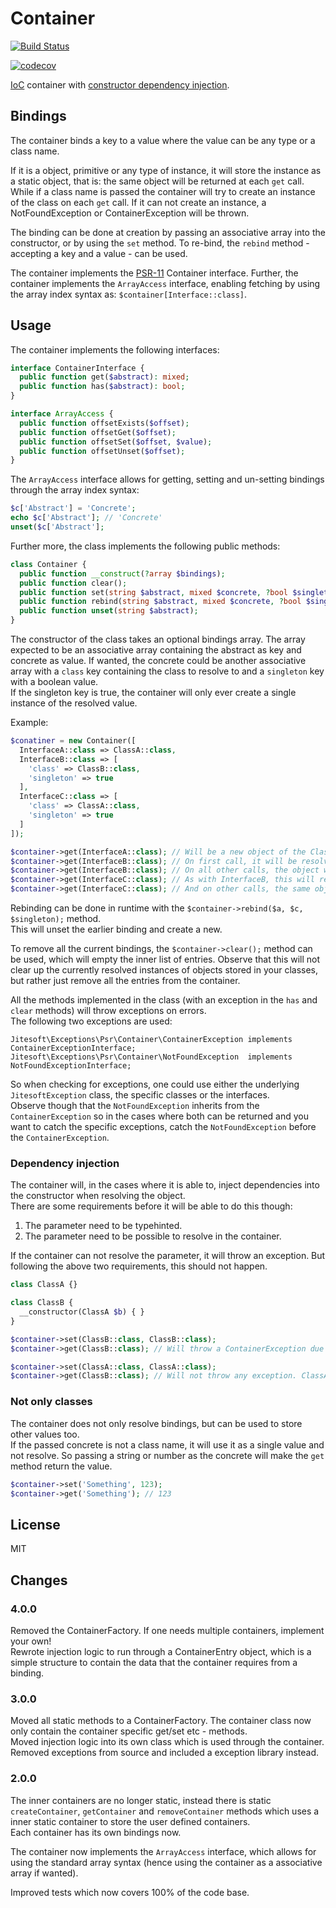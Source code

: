 # Container

[![Build Status](https://travis-ci.org/jitesoft/php-container.svg?branch=master)](https://travis-ci.org/jitesoft/php-container)

[![codecov](https://codecov.io/gh/jitesoft/php-container/branch/master/graph/badge.svg)](https://codecov.io/gh/jitesoft/php-container)

[IoC](https://en.wikipedia.org/wiki/Inversion_of_control) container with [constructor dependency injection](https://en.wikipedia.org/wiki/Dependency_injection).

## Bindings

The container binds a key to a value where the value can be any type or a class name.  

If it is a object, primitive or any type of instance, it will store the instance as a static object, 
that is: the same object will be returned at each `get` call. While if a class name is passed the container
will try to create an instance of the class on each `get` call. If it can not create an instance, a NotFoundException 
or ContainerException will be thrown.

The binding can be done at creation by passing an associative array into the constructor, or by using the `set` 
method. To re-bind, the `rebind` method - accepting a key and a value - can be used.  

The container implements the [PSR-11](https://github.com/container-interop/fig-standards/blob/master/proposed/container.md) Container interface.
Further, the container implements the `ArrayAccess` interface, enabling fetching by using the array index syntax as: `$container[Interface::class]`.  

## Usage

The container implements the following interfaces:


```php
interface ContainerInterface {
  public function get($abstract): mixed;
  public function has($abstract): bool;
}

interface ArrayAccess {
  public function offsetExists($offset);
  public function offsetGet($offset);
  public function offsetSet($offset, $value);
  public function offsetUnset($offset);
}
```

The `ArrayAccess` interface allows for getting, setting and un-setting bindings through the array index syntax:

```php
$c['Abstract'] = 'Concrete';
echo $c['Abstract']; // 'Concrete'
unset($c['Abstract'];
```

Further more, the class implements the following public methods:

```php
class Container {
  public function __construct(?array $bindings);
  public function clear();
  public function set(string $abstract, mixed $concrete, ?bool $singleton = false): bool;
  public function rebind(string $abstract, mixed $concrete, ?bool $singleton = false);
  public function unset(string $abstract);
}
```

The constructor of the class takes an optional bindings array. The array expected to be an associative array
containing the abstract as key and concrete as value. If wanted, the concrete could be another associative array with
a `class` key containing the class to resolve to and a `singleton` key with a boolean value.  
If the singleton key is true, the container will only ever create a single instance of the resolved value.

Example:

```php
$conatiner = new Container([
  InterfaceA::class => ClassA::class,
  InterfaceB::class => [
    'class' => ClassB::class,
    'singleton' => true
  ],
  InterfaceC::class => [
    'class' => ClassA::class,
    'singleton' => true
  ]
]);

$container->get(InterfaceA::class); // Will be a new object of the ClassA class.
$container->get(InterfaceB::class); // On first call, it will be resolved to a ClassB class.
$container->get(InterfaceB::class); // On all other calls, the object will be the same as the first call.
$container->get(InterfaceC::class); // As with InterfaceB, this will resolve to a ClassA class on first call.
$container->get(InterfaceC::class); // And on other calls, the same object, but not same object as InterfaceA resolves to.
```

Rebinding can be done in runtime with the `$container->rebind($a, $c, $singleton);` method.  
This will unset the earlier binding and create a new.  

To remove all the current bindings, the `$container->clear();` method can be used, which will empty the inner
list of entries. Observe that this will not clear up the currently resolved instances of objects stored in your 
classes, but rather just remove all the entries from the container.

All the methods implemented in the class (with an exception in the `has` and `clear` methods) will throw exceptions on errors.  
The following two exceptions are used:

```
Jitesoft\Exceptions\Psr\Container\ContainerException implements ContainerExceptionInterface;
Jitesoft\Exceptions\Psr\Container\NotFoundException  implements NotFoundExceptionInterface;
```

So when checking for exceptions, one could use either the underlying `JitesoftException` class, the specific classes or 
the interfaces.  
Observe though that the `NotFoundException` inherits from the `ContainerException` so in the cases where both can be returned and 
you want to catch the specific exceptions, catch the `NotFoundException` before the `ContainerException`.

### Dependency injection

The container will, in the cases where it is able to, inject dependencies into the constructor when resolving the object.  
There are some requirements before it will be able to do this though:  
  
1. The parameter need to be typehinted.
2. The parameter need to be possible to resolve in the container.

If the container can not resolve the parameter, it will throw an exception. But following the above two requirements, this should not happen.

```php
class ClassA {}

class ClassB {
  __constructor(ClassA $b) { }
}

$container->set(ClassB::class, ClassB::class);
$container->get(ClassB::class); // Will throw a ContainerException due to class A not being bound.

$container->set(ClassA::class, ClassA::class);
$container->get(ClassB::class); // Will not throw any exception. ClassA is resolved and pushed into the constructor of ClassB.
```

### Not only classes

The container does not only resolve bindings, but can be used to store other values too.  
If the passed concrete is not a class name, it will use it as a single value and not resolve. So passing a string or number
as the concrete will make the `get` method return the value.  

```php
$container->set('Something', 123);
$container->get('Something'); // 123
```

## License

MIT


## Changes

### 4.0.0

Removed the ContainerFactory. If one needs multiple containers, implement your own!  
Rewrote injection logic to run through a ContainerEntry object, which is a simple structure to contain the
data that the container requires from a binding.

### 3.0.0

Moved all static methods to a ContainerFactory. The container class now only contain the container specific get/set etc - methods.  
Moved injection logic into its own class which is used through the container.  
Removed exceptions from source and included a exception library instead.  

### 2.0.0

The inner containers are no longer static, instead there is static `createContainer`, `getContainer` and `removeContainer` 
methods which uses a inner static container to store the user defined containers.  
Each container has its own bindings now.  

The container now implements the `ArrayAccess` interface, which allows for using the standard array syntax (hence using the 
container as a associative array if wanted).

Improved tests which now covers 100% of the code base.

